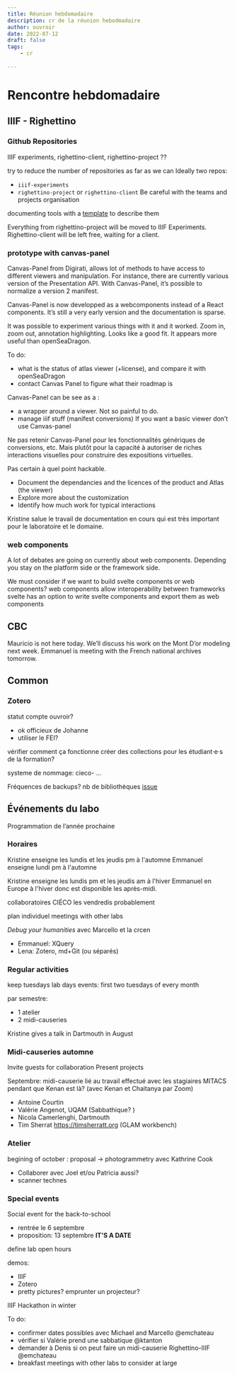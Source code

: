 ```yaml
---
title: Réunion hebdomadaire
description: cr de la réunion hebodmadaire
author: ouvroir
date: 2022-07-12
draft: false
tags:
    - cr
    
---
```


# Rencontre hebdomadaire

## IIIF - Righettino

### Github Repositories
IIIF experiments, righettino-client, righettino-project ??

try to reduce the number of repositories as far as we can
Ideally two repos:
- `iiif-experiments`
- `righettino-project` or `righettino-client`
Be careful with the teams and projects organisation

documenting tools with a [template](https://github.com/ouvroir/righettino-project/tree/main/documentation) to describe them

Everything from righettino-project will be moved to IIIF Experiments. Righettino-client will be left free, waiting for a client.


### prototype with canvas-panel

Canvas-Panel from Digirati, allows lot of methods to have access to different viewers and manipulation. For instance, there are currently various version of the Presentation API. With Canvas-Panel, it’s possible to normalize a version 2 manifest.

Canvas-Panel is now developped as a webcomponents instead of a React components. It’s still a very early version and the documentation is sparse.

It was possible to experiment various things with it and it worked. Zoom in, zoom out, annotation highlighting. Looks like a good fit. It appears more useful than openSeaDragon.

To do:
- what is the status of atlas viewer (+license), and compare it with openSeaDragon
- contact Canvas Panel to figure what their roadmap is

Canvas-Panel can be see as a :
- a wrapper around a viewer. Not so painful to do. 
- manage iiif stuff (manifest conversions)
If you want a basic viewer don’t use Canvas-panel

Ne pas retenir Canvas-Panel pour les fonctionnalités génériques de conversions, etc. Mais plutôt pour la capacité à autoriser de riches interactions visuelles pour construire des expositions virtuelles.

Pas certain à quel point hackable.

- Document the dependancies and the licences of the product and Atlas (the viewer)
- Explore more about the customization
- Identify how much work for typical interactions

Kristine salue le travail de documentation en cours qui est très important pour le laboratoire et le domaine.


### web components 

A lot of debates are going on currently about web components. Depending you stay on the platform side or the framework side.

We must consider if we want to build svelte components or web components? 
web components allow interoperability between frameworks
svelte has an option to write svelte components and export them as web components


## CBC

Mauricio is not here today. We’ll discuss his work on the Mont D’or modeling next week.
Emmanuel is meeting with the French national archives tomorrow. 

## Common
<!--
où le reste de la recherche actuellement effectuée? 
Google drive marie et mélanie. Johanne? 
-->

### Zotero
statut compte ouvroir? 
- ok officieux de Johanne
- utiliser le FEI? 

vérifier comment ça fonctionne
créer des collections pour les étudiant·e·s de la formation? 

systeme de nommage: cieco- ...

Fréquences de backups? 
nb de bibliothèques
[issue](https://github.com/ouvroir/labouvroir/issues/132)

## Événements du labo
Programmation de l’année prochaine 


### Horaires
Kristine enseigne les lundis et les jeudis pm à l'automne
Emmanuel enseigne lundi pm à l'automne

Kristine enseigne les lundis pm et les jeudis am à l'hiver
Emmanuel en Europe à l'hiver donc est disponible les après-midi.

collaboratoires CIÉCO les vendredis probablement

plan individuel meetings with other labs

*Debug your humanities* avec Marcello et la crcen
- Emmanuel: XQuery
- Lena: Zotero, md+Git (ou séparés)

### Regular activities
keep tuesdays lab days
events: first two tuesdays of every month

par semestre: 
- 1 atelier 
- 2 midi-causeries

Kristine gives a talk in Dartmouth in August

### Midi-causeries automne

Invite guests for collaboration
Present projects


Septembre: midi-causerie lié au travail effectué avec les stagiaires MITACS pendant que Kenan est là? (avec Kenan et Chaitanya par Zoom)

- Antoine Courtin
- Valérie Angenot, UQAM (Sabbathique? )
- Nicola Camerlenghi, Dartmouth
- Tim Sherrat https://timsherratt.org (GLAM workbench)

### Atelier

begining of october : proposal → photogrammetry avec Kathrine Cook
- Collaborer avec Joel et/ou Patricia aussi? 
- scanner technes


### Special events
Social event for the back-to-school
- rentrée le 6 septembre
- proposition: 13 septembre **IT'S A DATE**

define lab open hours 

demos: 
- IIIF
- Zotero
- pretty pictures? 
emprunter un projecteur? 

IIIF Hackathon in winter

To do: 
- confirmer dates possibles avec Michael and Marcello @emchateau
- vérifier si Valérie prend une sabbatique @ktanton
- demander à Denis si on peut faire un midi-causerie Righettino-IIIF @emchateau
- breakfast meetings with other labs to consider at large